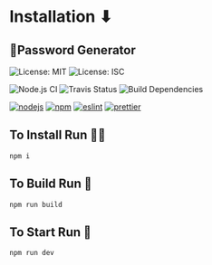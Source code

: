 # Installation ⬇

## 🎲Password Generator 

![License: MIT](https://img.shields.io/badge/license-MIT-brightgreen) ![License: ISC](https://img.shields.io/badge/license-ISC-blue) 

![Node.js CI](https://github.com/aguin467/PasswordGenerator/workflows/Node.js%20CI/badge.svg) ![Travis Status](https://travis-ci.org/aguin467/PasswordGenerator.svg?branch=master) ![Build Dependencies](https://img.shields.io/david/dev/aguin467/PasswordGenerator) 

[![nodejs][nodejs]][nodejs-url] [![npm][npm]][npm-url] 
[![eslint][eslint]][eslint-url] [![prettier][prettier]][prettier-url]

[eslint]: https://img.shields.io/badge/eslint-6.8.0-blue
[eslint-url]: https://eslint.org/

[nodejs]: https://img.shields.io/badge/nodejs-13.11.0-red
[nodejs-url]: https://nodejs.org/en/

[npm]: https://img.shields.io/badge/npm%20-6.14.2-red
[npm-url]: https://npmjs.com/

[prettier]: https://img.shields.io/badge/prettier-1.19.1-hotpink
[prettier-url]: https://prettier.io/

## To Install Run 🏃‍♂️
```
npm i
```

## To Build Run 🧱
```
npm run build
```

## To Start Run 🏁
```
npm run dev
```
